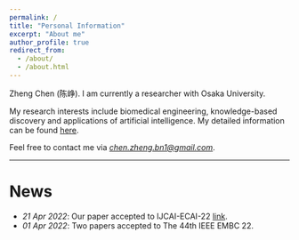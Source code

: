 ```yaml
---
permalink: /
title: "Personal Information"
excerpt: "About me"
author_profile: true
redirect_from: 
  - /about/
  - /about.html
---
```


Zheng Chen (陈峥). I am currently a researcher with Osaka University.

My research interests include biomedical engineering, knowledge-based discovery and applications of artificial intelligence.
My detailed information can be found [here](https://scholar.google.com/citations?user=571LAh4AAAAJ&hl=en).

Feel free to contact me via *chen.zheng.bn1@gmail.com*.

****

News
======
* _21 Apr 2022_: Our paper accepted to IJCAI-ECAI-22 [link](https://arxiv.org/abs/2204.09840).
* _01 Apr 2022_: Two papers accepted to The 44th IEEE EMBC 22.

